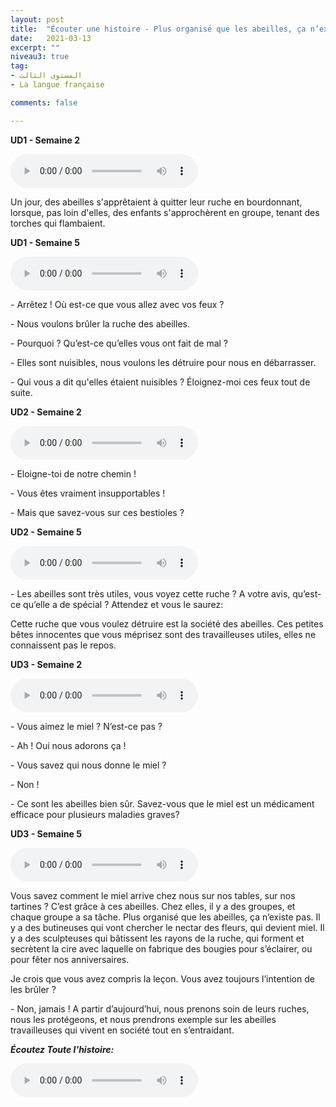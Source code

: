 ```yaml
---
layout: post
title:  "Écouter une histoire - Plus organisé que les abeilles, ça n’existe pas !"
date:   2021-03-13
excerpt: ""
niveau3: true
tag:
- المستوى الثالث 
- La langue française

comments: false

---
```




**UD1 - Semaine 2**

<audio controls>
  <source src="../assets/mp3/3/H1U1S2.mp3" type="audio/mpeg">
  Your browser does not support the audio element.
</audio>

Un jour, des abeilles s'apprêtaient à quitter leur ruche en bourdonnant, lorsque, pas loin d'elles, des enfants s'approchèrent en groupe, tenant des torches qui flambaient. 



**UD1 - Semaine 5**

<audio controls>
  <source src="../assets/mp3/3/H1U1S5.mp3" type="audio/mpeg">
  Your browser does not support the audio element.
</audio>

\- Arrêtez ! Où est-ce que vous allez avec vos feux ? 

\- Nous voulons brûler la ruche des abeilles.

\- Pourquoi ? Qu’est-ce qu’elles vous ont fait de mal ?

\- Elles sont nuisibles, nous voulons les détruire pour nous en débarrasser.

\- Qui vous a dit qu'elles étaient nuisibles ? Éloignez-moi ces feux tout de suite.



**UD2 - Semaine 2**

<audio controls>
  <source src="../assets/mp3/3/H1U2S2.mp3" type="audio/mpeg">
  Your browser does not support the audio element.
</audio>

\- Eloigne-toi de notre chemin !

\- Vous êtes vraiment insupportables ! 

\- Mais que savez-vous sur ces bestioles ? 



**UD2 - Semaine 5**

<audio controls>
  <source src="../assets/mp3/3/H1U2S5.mp3" type="audio/mpeg">
  Your browser does not support the audio element.
</audio>

\- Les abeilles sont très utiles, vous voyez cette ruche ? A votre avis, qu’est-ce qu’elle a de spécial ? Attendez et vous le saurez:

Cette ruche que vous voulez détruire est la société des abeilles. Ces petites bêtes innocentes que vous méprisez sont des travailleuses utiles, elles ne connaissent pas le repos. 



**UD3 - Semaine 2**

<audio controls>
  <source src="../assets/mp3/3/H1U3S2.mp3" type="audio/mpeg">
  Your browser does not support the audio element.
</audio>

\- Vous aimez le miel ? N’est-ce pas ?

\- Ah ! Oui nous adorons ça !

\- Vous savez qui nous donne le miel ?

\- Non !

\- Ce sont les abeilles bien sûr. Savez-vous que le miel est un médicament efficace pour plusieurs maladies graves?



**UD3 - Semaine 5**

<audio controls>
  <source src="../assets/mp3/3/H1U3S5.mp3" type="audio/mpeg">
  Your browser does not support the audio element.
</audio>

Vous savez comment le miel arrive chez nous sur nos tables, sur nos tartines ? C’est grâce à ces abeilles. Chez elles, il y a des groupes, et chaque groupe a sa tâche. Plus organisé que les abeilles, ça n’existe pas. Il y a des butineuses qui vont chercher le nectar des fleurs, qui devient miel. Il y a des sculpteuses qui bâtissent les rayons de la ruche, qui forment et secrètent la cire avec laquelle on fabrique des bougies pour s’éclairer, ou pour fêter nos anniversaires. 

Je crois que vous avez compris la leçon. Vous avez toujours l’intention de les brûler ? 

\- Non, jamais ! A partir d’aujourd’hui, nous prenons soin de leurs ruches, nous les protégeons, et nous prendrons exemple sur les abeilles travailleuses qui vivent en société tout en s’entraidant.



***Écoutez Toute l'histoire:***

<audio controls>
  <source src="../assets/mp3/3/H1.mp3" type="audio/mpeg">
  Your browser does not support the audio element.
</audio>
